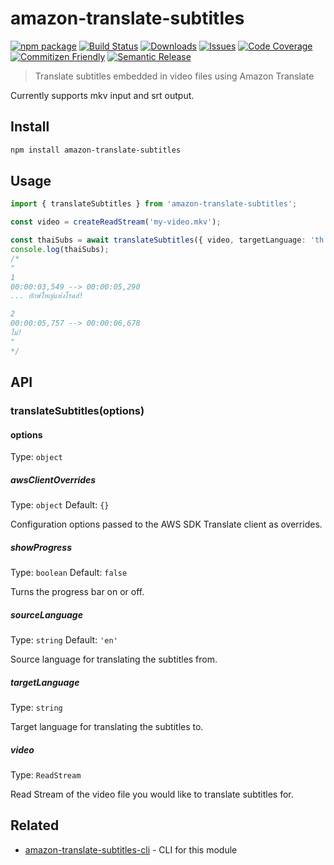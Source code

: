 # amazon-translate-subtitles

[![npm package][npm-img]][npm-url]
[![Build Status][build-img]][build-url]
[![Downloads][downloads-img]][downloads-url]
[![Issues][issues-img]][issues-url]
[![Code Coverage][codecov-img]][codecov-url]
[![Commitizen Friendly][commitizen-img]][commitizen-url]
[![Semantic Release][semantic-release-img]][semantic-release-url]

> Translate subtitles embedded in video files using Amazon Translate

Currently supports mkv input and srt output.

## Install

```bash
npm install amazon-translate-subtitles
```

## Usage

```ts
import { translateSubtitles } from 'amazon-translate-subtitles';

const video = createReadStream('my-video.mkv');

const thaiSubs = await translateSubtitles({ video, targetLanguage: 'th' });
console.log(thaiSubs);
/*
"
1
00:00:03,549 --> 00:00:05,290
... ยักษ์ใหญ่แห่งโรดส์!

2
00:00:05,757 --> 00:00:06,678
ไม่!
"
*/
```

## API

### translateSubtitles(options)

#### options

Type: `object`

##### awsClientOverrides

Type: `object`
Default: `{}`

Configuration options passed to the AWS SDK Translate client as overrides.

##### showProgress

Type: `boolean`
Default: `false`

Turns the progress bar on or off.

##### sourceLanguage

Type: `string`
Default: `'en'`

Source language for translating the subtitles from.

##### targetLanguage

Type: `string`

Target language for translating the subtitles to.

##### video

Type: `ReadStream`

Read Stream of the video file you would like to translate subtitles for.

## Related

- [amazon-translate-subtitles-cli][cli-url] - CLI for this module

[build-img]:https://github.com/ryansonshine/amazon-translate-subtitles/actions/workflows/release.yml/badge.svg
[build-url]:https://github.com/ryansonshine/amazon-translate-subtitles/actions/workflows/release.yml
[downloads-img]:https://img.shields.io/npm/dt/amazon-translate-subtitles
[downloads-url]:https://www.npmtrends.com/amazon-translate-subtitles
[npm-img]:https://img.shields.io/npm/v/amazon-translate-subtitles
[npm-url]:https://www.npmjs.com/package/amazon-translate-subtitles
[issues-img]:https://img.shields.io/github/issues/ryansonshine/amazon-translate-subtitles
[issues-url]:https://github.com/ryansonshine/amazon-translate-subtitles/issues
[codecov-img]:https://codecov.io/gh/ryansonshine/amazon-translate-subtitles/branch/main/graph/badge.svg
[codecov-url]:https://codecov.io/gh/ryansonshine/amazon-translate-subtitles
[semantic-release-img]:https://img.shields.io/badge/%20%20%F0%9F%93%A6%F0%9F%9A%80-semantic--release-e10079.svg
[semantic-release-url]:https://github.com/semantic-release/semantic-release
[commitizen-img]:https://img.shields.io/badge/commitizen-friendly-brightgreen.svg
[commitizen-url]:http://commitizen.github.io/cz-cli/
[cli-url]:[https://github.com/ryansonshine/amazon-translate-subtitles-cli]
